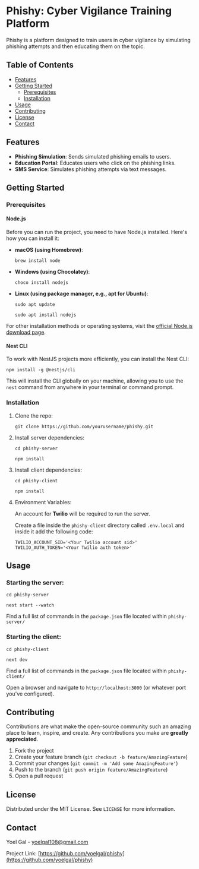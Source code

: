 # Phishy: Cyber Vigilance Training Platform

Phishy is a platform designed to train users in cyber vigilance by simulating phishing attempts and then educating them on the topic.

## Table of Contents

- [Features](#features)
- [Getting Started](#getting-started)
    - [Prerequisites](#prerequisites)
    - [Installation](#installation)
- [Usage](#usage)
- [Contributing](#contributing)
- [License](#license)
- [Contact](#contact)

[//]: # (- [Acknowledgements]&#40;#acknowledgements&#41;)

## Features

- **Phishing Simulation**: Sends simulated phishing emails to users.
- **Education Portal**: Educates users who click on the phishing links.
- **SMS Service**: Simulates phishing attempts via text messages.

## Getting Started

### Prerequisites

#### Node.js

Before you can run the project, you need to have Node.js installed. Here's how you can install it:

- **macOS (using Homebrew)**: 

    `brew install node`


- **Windows (using Chocolatey)**: 

    `choco install nodejs`


- **Linux (using package manager, e.g., apt for Ubuntu)**:

    `sudo apt update`

    `sudo apt install nodejs`


For other installation methods or operating systems, visit the [official Node.js download page](https://nodejs.org/en/download/).

#### Nest CLI

To work with NestJS projects more efficiently, you can install the Nest CLI:

`npm install -g @nestjs/cli`


This will install the CLI globally on your machine, allowing you to use the `nest` command from anywhere in your terminal or command prompt.

### Installation

1. Clone the repo: 

    `git clone https://github.com/yourusername/phishy.git`


2. Install server dependencies: 

    `cd phishy-server`
    
    `npm install`


3. Install client dependencies:

    `cd phishy-client`

    `npm install`


4. Environment Variables:

    An account for **Twilio** will be required to run the server.
    
    Create a file inside the `phishy-client` directory called `.env.local` and inside it add the following code:
    
    ```
   TWILIO_ACCOUNT_SID='<Your Twilio account sid>'
    TWILIO_AUTH_TOKEN='<Your Twilio auth token>'
   ```


## Usage

### Starting the server:

`cd phishy-server`

`nest start --watch`

Find a full list of commands in the `package.json` file located within `phishy-server/`

### Starting the client:

`cd phishy-client`

`next dev`

Find a full list of commands in the `package.json` file located within `phishy-client/`


Open a browser and navigate to `http://localhost:3000` (or whatever port you've configured).

## Contributing

Contributions are what make the open-source community such an amazing place to learn, inspire, and create. Any contributions you make are **greatly appreciated**.

1. Fork the project
2. Create your feature branch (`git checkout -b feature/AmazingFeature`)
3. Commit your changes (`git commit -m 'Add some AmazingFeature'`)
4. Push to the branch (`git push origin feature/AmazingFeature`)
5. Open a pull request

## License

Distributed under the MIT License. See `LICENSE` for more information.

## Contact

Yoel Gal - [yoelgal108@gmail.com](mailto:yoelgal108@gmail.com)

Project Link: [https://github.com/yoelgal/phishy](https://github.com/yoelgal/phishy)

[//]: # (## Acknowledgements)

[//]: # ()
[//]: # (- Any libraries or tools you used)

[//]: # (- Any sources of inspiration or code snippets)

[//]: # (- Any tutorials or documentation you followed)





